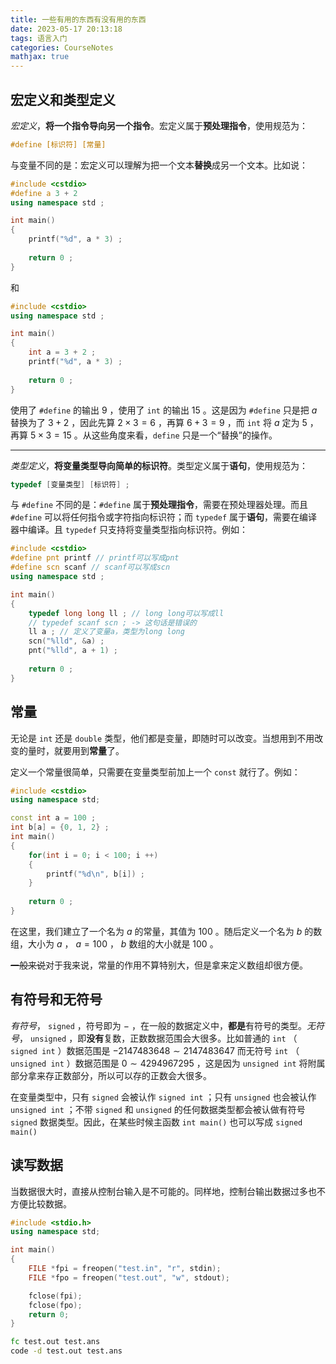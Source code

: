 ```yaml
---
title: 一些有用的东西有没有用的东西
date: 2023-05-17 20:13:18
tags: 语言入门
categories: CourseNotes
mathjax: true
---
```


## 宏定义和类型定义

*宏定义*，**将一个指令导向另一个指令**。宏定义属于**预处理指令**，使用规范为：

```cpp
#define [标识符] [常量]
```

<!--more-->

与变量不同的是：宏定义可以理解为把一个文本**替换**成另一个文本。比如说：

```cpp
#include <cstdio>
#define a 3 + 2
using namespace std ;

int main()
{
    printf("%d", a * 3) ;
    
    return 0 ;
}
```

和

```cpp
#include <cstdio>
using namespace std ;

int main()
{
    int a = 3 + 2 ;
    printf("%d", a * 3) ;
    
    return 0 ;
}
```

使用了 `#define` 的输出 $9$ ，使用了 `int` 的输出 $15$ 。这是因为 `#define` 只是把 $a$ 替换为了 $3+2$ ，因此先算 $2 \times 3=6$ ，再算 $6+3=9$ ，而 `int` 将 $a$ 定为 $5$ ，再算 $5 \times 3=15$ 。从这些角度来看，`define` 只是一个“替换”的操作。

----------

*类型定义*，**将变量类型导向简单的标识符**。类型定义属于**语句**，使用规范为：

```cpp
typedef [变量类型] [标识符] ;
```

与 `#define` 不同的是：`#define` 属于**预处理指令**，需要在预处理器处理。而且 `#define` 可以将任何指令或字符指向标识符；而 `typedef` 属于**语句**，需要在编译器中编译。且 `typedef` 只支持将变量类型指向标识符。例如：

```cpp
#include <cstdio>
#define pnt printf // printf可以写成pnt
#define scn scanf // scanf可以写成scn
using namespace std ;

int main()
{
    typedef long long ll ; // long long可以写成ll
    // typedef scanf scn ; -> 这句话是错误的
    ll a ; // 定义了变量a，类型为long long
    scn("%lld", &a) ;
    pnt("%lld", a + 1) ;
    
    return 0 ;
}
```

## 常量

无论是 `int` 还是 `double` 类型，他们都是变量，即随时可以改变。当想用到不用改变的量时，就要用到**常量**了。

定义一个常量很简单，只需要在变量类型前加上一个 `const` 就行了。例如：

```cpp
#include <cstdio>
using namespace std;

const int a = 100 ;
int b[a] = {0, 1, 2} ;
int main()
{
    for(int i = 0; i < 100; i ++)
    {
        printf("%d\n", b[i]) ;
    }
    
    return 0 ;
}
```

在这里，我们建立了一个名为 $a$ 的常量，其值为 $100$ 。随后定义一个名为 $b$ 的数组，大小为 $a$ ， $a=100$ ， $b$ 数组的大小就是 $100$ 。

~~一般来说~~对于我来说，常量的作用不算特别大，但是拿来定义数组却很方便。

## 有符号和无符号

*有符号*， `signed` ，符号即为 $-$ ，在一般的数据定义中，**都是**有符号的类型。*无符号*， `unsigned` ，即**没有**复数，正数数据范围会大很多。比如普通的 `int` （ `signed int` ）数据范围是 $-2147483648 \sim 2147483647$ 而无符号 `int` （ `unsigned int` ）数据范围是 $0 \sim 4294967295$ ，这是因为 `unsigned int` 将附属部分拿来存正数部分，所以可以存的正数会大很多。

在变量类型中，只有 `signed` 会被认作 `signed int` ；只有 `unsigned` 也会被认作 `unsigned int` ；不带 `signed` 和 `unsigned` 的任何数据类型都会被认做有符号 `signed` 数据类型。因此，在某些时候主函数 `int main()` 也可以写成 `signed main()` 

## 读写数据
当数据很大时，直接从控制台输入是不可能的。同样地，控制台输出数据过多也不方便比较数据。

```cpp
#include <stdio.h>
using namespace std;

int main()
{
    FILE *fpi = freopen("test.in", "r", stdin);
    FILE *fpo = freopen("test.out", "w", stdout);

    fclose(fpi);
    fclose(fpo);
    return 0;
}
```

```bash
fc test.out test.ans
code -d test.out test.ans
```
